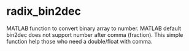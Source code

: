 # radix_bin2dec
MATLAB function to convert binary array to number. MATLAB default bin2dec does not support number after comma (fraction). This simple function help those who need a double/float with comma.
